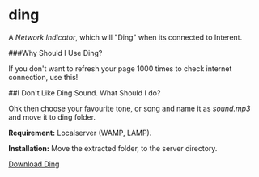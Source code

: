 ding
====

A *Network Indicator*, which will "Ding" when its connected to Interent.


###Why Should I Use Ding?

If you don't want to refresh your page 1000 times to check internet connection, use this!

##I Don't Like Ding Sound. What Should I do?

Ohk then choose your favourite tone, or song and name it as *sound.mp3* and move it to ding folder. 


**Requirement:** Localserver (WAMP, LAMP).

**Installation:** Move the extracted folder, to the server directory.


[Download Ding](https://github.com/xerotronx/ding/archive/master.zip)
